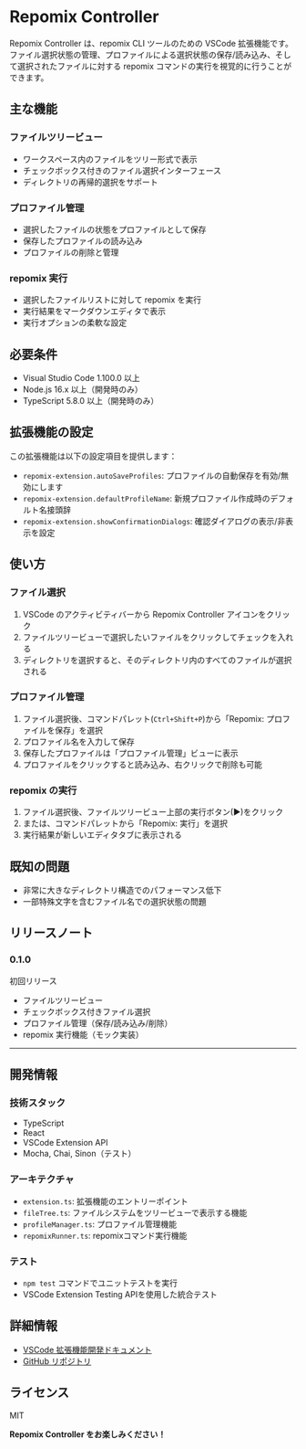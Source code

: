 # Repomix Controller

Repomix Controller は、repomix CLI ツールのための VSCode 拡張機能です。ファイル選択状態の管理、プロファイルによる選択状態の保存/読み込み、そして選択されたファイルに対する repomix コマンドの実行を視覚的に行うことができます。

## 主な機能

### ファイルツリービュー
- ワークスペース内のファイルをツリー形式で表示
- チェックボックス付きのファイル選択インターフェース
- ディレクトリの再帰的選択をサポート

### プロファイル管理
- 選択したファイルの状態をプロファイルとして保存
- 保存したプロファイルの読み込み
- プロファイルの削除と管理

### repomix 実行
- 選択したファイルリストに対して repomix を実行
- 実行結果をマークダウンエディタで表示
- 実行オプションの柔軟な設定

## 必要条件

- Visual Studio Code 1.100.0 以上
- Node.js 16.x 以上（開発時のみ）
- TypeScript 5.8.0 以上（開発時のみ）

## 拡張機能の設定

この拡張機能は以下の設定項目を提供します：

* `repomix-extension.autoSaveProfiles`: プロファイルの自動保存を有効/無効にします
* `repomix-extension.defaultProfileName`: 新規プロファイル作成時のデフォルト名接頭辞
* `repomix-extension.showConfirmationDialogs`: 確認ダイアログの表示/非表示を設定

## 使い方

### ファイル選択
1. VSCode のアクティビティバーから Repomix Controller アイコンをクリック
2. ファイルツリービューで選択したいファイルをクリックしてチェックを入れる
3. ディレクトリを選択すると、そのディレクトリ内のすべてのファイルが選択される

### プロファイル管理
1. ファイル選択後、コマンドパレット(`Ctrl+Shift+P`)から「Repomix: プロファイルを保存」を選択
2. プロファイル名を入力して保存
3. 保存したプロファイルは「プロファイル管理」ビューに表示
4. プロファイルをクリックすると読み込み、右クリックで削除も可能

### repomix の実行
1. ファイル選択後、ファイルツリービュー上部の実行ボタン(▶)をクリック
2. または、コマンドパレットから「Repomix: 実行」を選択
3. 実行結果が新しいエディタタブに表示される

## 既知の問題

* 非常に大きなディレクトリ構造でのパフォーマンス低下
* 一部特殊文字を含むファイル名での選択状態の問題

## リリースノート

### 0.1.0

初回リリース
* ファイルツリービュー
* チェックボックス付きファイル選択
* プロファイル管理（保存/読み込み/削除）
* repomix 実行機能（モック実装）

---

## 開発情報

### 技術スタック
* TypeScript
* React
* VSCode Extension API
* Mocha, Chai, Sinon（テスト）

### アーキテクチャ
* `extension.ts`: 拡張機能のエントリーポイント
* `fileTree.ts`: ファイルシステムをツリービューで表示する機能
* `profileManager.ts`: プロファイル管理機能
* `repomixRunner.ts`: repomixコマンド実行機能

### テスト
* `npm test` コマンドでユニットテストを実行
* VSCode Extension Testing APIを使用した統合テスト

## 詳細情報

* [VSCode 拡張機能開発ドキュメント](https://code.visualstudio.com/api)
* [GitHub リポジトリ](https://github.com/yourusername/repomix-extension)

## ライセンス

MIT

**Repomix Controller をお楽しみください！**
